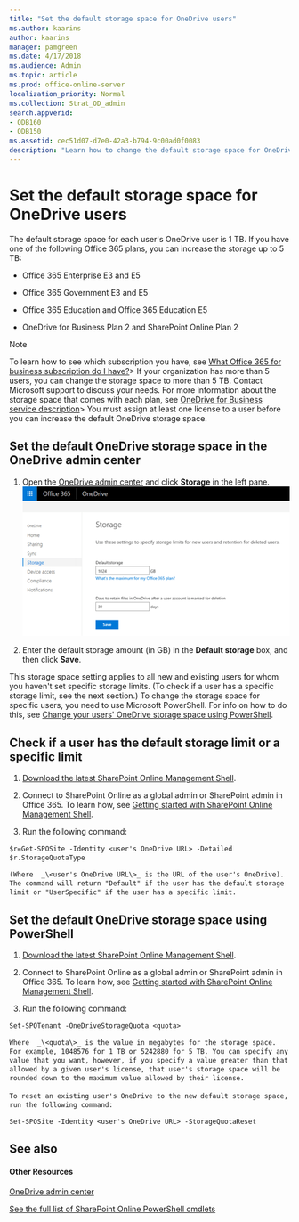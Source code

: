 ```yaml
---
title: "Set the default storage space for OneDrive users"
ms.author: kaarins
author: kaarins
manager: pamgreen
ms.date: 4/17/2018
ms.audience: Admin
ms.topic: article
ms.prod: office-online-server
localization_priority: Normal
ms.collection: Strat_OD_admin
search.appverid:
- ODB160
- ODB150
ms.assetid: cec51d07-d7e0-42a3-b794-9c00ad0f0083
description: "Learn how to change the default storage space for OneDrive users in the OneDrive admin center. "
---
```


# Set the default storage space for OneDrive users

The default storage space for each user's OneDrive user is 1 TB. If you have one of the following Office 365 plans, you can increase the storage up to 5 TB:
  
- Office 365 Enterprise E3 and E5
    
- Office 365 Government E3 and E5
    
- Office 365 Education and Office 365 Education E5
    
- OneDrive for Business Plan 2 and SharePoint Online Plan 2
    
> [!NOTE]
> To learn how to see which subscription you have, see [What Office 365 for business subscription do I have?](https://support.office.com/article/092252f8-08df-4cdb-a8d2-b8653caa29a1)> If your organization has more than 5 users, you can change the storage space to more than 5 TB. Contact Microsoft support to discuss your needs. For more information about the storage space that comes with each plan, see [OneDrive for Business service description](https://go.microsoft.com/fwlink/?linkid=826071)> You must assign at least one license to a user before you can increase the default OneDrive storage space. 
  
## Set the default OneDrive storage space in the OneDrive admin center

1. Open the [OneDrive admin center](https://admin.onedrive.com/?v=StorageSettings) and click **Storage** in the left pane. 
    ![The Storage tab of the OneDrive admin center](media/15942b88-2f71-4c85-87ec-eb14b88f8f93.png)
  
2. Enter the default storage amount (in GB) in the **Default storage** box, and then click **Save**.
    
This storage space setting applies to all new and existing users for whom you haven't set specific storage limits. (To check if a user has a specific storage limit, see the next section.) To change the storage space for specific users, you need to use Microsoft PowerShell. For info on how to do this, see [Change your users' OneDrive storage space using PowerShell](change-a-specific-user-s-onedrive-storage-space.md). 
  
## Check if a user has the default storage limit or a specific limit

1. [Download the latest SharePoint Online Management Shell](https://go.microsoft.com/fwlink/p/?LinkId=255251).
    
2. Connect to SharePoint Online as a global admin or SharePoint admin in Office 365. To learn how, see [Getting started with SharePoint Online Management Shell](https://go.microsoft.com/fwlink/?linkid=869066).
    
3. Run the following command:
    
  ```
  $r=Get-SPOSite -Identity <user's OneDrive URL> -Detailed
  $r.StorageQuotaType
  ```

    (Where  _\<user's OneDrive URL\>_ is the URL of the user's OneDrive). The command will return "Default" if the user has the default storage limit or "UserSpecific" if the user has a specific limit. 
    
## Set the default OneDrive storage space using PowerShell

1. [Download the latest SharePoint Online Management Shell](https://go.microsoft.com/fwlink/p/?LinkId=255251).
    
2. Connect to SharePoint Online as a global admin or SharePoint admin in Office 365. To learn how, see [Getting started with SharePoint Online Management Shell](https://go.microsoft.com/fwlink/?linkid=869066).
    
3. Run the following command:
    
  ```
  Set-SPOTenant -OneDriveStorageQuota <quota>
  ```

    Where  _\<quota\>_ is the value in megabytes for the storage space. For example, 1048576 for 1 TB or 5242880 for 5 TB. You can specify any value that you want, however, if you specify a value greater than that allowed by a given user's license, that user's storage space will be rounded down to the maximum value allowed by their license. 
    
    To reset an existing user's OneDrive to the new default storage space, run the following command:
    
  ```
  Set-SPOSite -Identity <user's OneDrive URL> -StorageQuotaReset
  ```

## See also

#### Other Resources

[OneDrive admin center](https://support.office.com/article/b5665060-530f-40a3-b34a-9e935169b2e0)
  
[See the full list of SharePoint Online PowerShell cmdlets](https://go.microsoft.com/fwlink/?linkid=869060)

